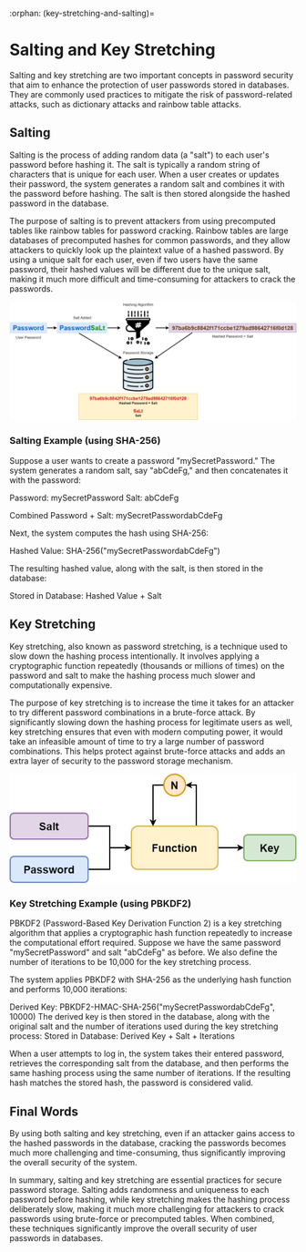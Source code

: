:orphan:
(key-stretching-and-salting)=

# Salting and Key Stretching

Salting and key stretching are two important concepts in password security that aim to enhance the protection of user passwords stored in databases. They are commonly used practices to mitigate the risk of password-related attacks, such as dictionary attacks and rainbow table attacks.

## Salting

Salting is the process of adding random data (a "salt") to each user's password before hashing it. The salt is typically a random string of characters that is unique for each user. When a user creates or updates their password, the system generates a random salt and combines it with the password before hashing. The salt is then stored alongside the hashed password in the database.

The purpose of salting is to prevent attackers from using precomputed tables like rainbow tables for password cracking. Rainbow tables are large databases of precomputed hashes for common passwords, and they allow attackers to quickly look up the plaintext value of a hashed password. By using a unique salt for each user, even if two users have the same password, their hashed values will be different due to the unique salt, making it much more difficult and time-consuming for attackers to crack the passwords.

![Salting](key-streching-and-salting/salting.png)

### Salting Example (using SHA-256)

Suppose a user wants to create a password "mySecretPassword." The system generates a random salt, say "abCdeFg," and then concatenates it with the password:

Password: mySecretPassword Salt: abCdeFg

Combined Password + Salt: mySecretPasswordabCdeFg

Next, the system computes the hash using SHA-256:

Hashed Value: SHA-256("mySecretPasswordabCdeFg")

The resulting hashed value, along with the salt, is then stored in the database:

Stored in Database: Hashed Value + Salt

## Key Stretching

Key stretching, also known as password stretching, is a technique used to slow down the hashing process intentionally. It involves applying a cryptographic function repeatedly (thousands or millions of times) on the password and salt to make the hashing process much slower and computationally expensive.

The purpose of key stretching is to increase the time it takes for an attacker to try different password combinations in a brute-force attack. By significantly slowing down the hashing process for legitimate users as well, key stretching ensures that even with modern computing power, it would take an infeasible amount of time to try a large number of password combinations. This helps protect against brute-force attacks and adds an extra layer of security to the password storage mechanism.

![Key Stretching](key-streching-and-salting/key_stretching.png)

### Key Stretching Example (using PBKDF2)

PBKDF2 (Password-Based Key Derivation Function 2) is a key stretching algorithm that applies a cryptographic hash function repeatedly to increase the computational effort required.
Suppose we have the same password "mySecretPassword" and salt "abCdeFg" as before. We also define the number of iterations to be 10,000 for the key stretching process.

The system applies PBKDF2 with SHA-256 as the underlying hash function and performs 10,000 iterations:

Derived Key: PBKDF2-HMAC-SHA-256("mySecretPasswordabCdeFg", 10000)
The derived key is then stored in the database, along with the original salt and the number of iterations used during the key stretching process:
Stored in Database: Derived Key + Salt + Iterations

When a user attempts to log in, the system takes their entered password, retrieves the corresponding salt from the database, and then performs the same hashing process using the same number of iterations. If the resulting hash matches the stored hash, the password is considered valid.

## Final Words

By using both salting and key stretching, even if an attacker gains access to the hashed passwords in the database, cracking the passwords becomes much more challenging and time-consuming, thus significantly improving the overall security of the system.

In summary, salting and key stretching are essential practices for secure password storage. Salting adds randomness and uniqueness to each password before hashing, while key stretching makes the hashing process deliberately slow, making it much more challenging for attackers to crack passwords using brute-force or precomputed tables. When combined, these techniques significantly improve the overall security of user passwords in databases.
